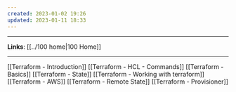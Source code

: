 ```yaml
---
created: 2023-01-02 19:26
updated: 2023-01-11 18:33
---
```

---
**Links**: [[../100 home|100 Home]]

---
[[Terraform - Introduction]]
[[Terraform - HCL - Commands]]
[[Terraform - Basics]]
[[Terraform - State]]
[[Terraform - Working with terraform]]
[[Terraform - AWS]]
[[Terraform - Remote State]]
[[Terraform - Provisioner]]
